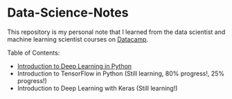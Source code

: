# Data-Science-Notes
<p>This repository is my personal note that I learned from the data scientist and machine learning scientist courses on <a href="https://www.datacamp.com/" target="_blank">Datacamp</a>.</p>
<p>Table of Contents:</p>

<ul>
  
  <li>
    <a href="https://github.com/Thanarat-DS/Data-Science-Notes/blob/main/Introduction-to-Deep-Learning-in-Python/notebook.ipynb" target="_blank">Introduction to Deep Learning in Python</a> <br>
  </li>
  <li>
    Introduction to TensorFlow in Python (Still learning, 80% progress!, 25% progress!)
  </li>
  <li>
    Introduction to Deep Learning with Keras (Still learning!)
  </li>
  
</ul>

<!-- (Still learning, 80% progress!) -->

